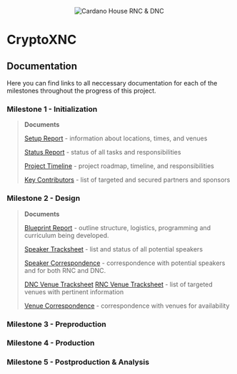 <p align="center">
  <img src="https://objects-us-east-1.dream.io/website-backup-wsc/Assets/github/Picture2.png" alt="Cardano House RNC & DNC">
</p>

# CryptoXNC

## Documentation

Here you can find links to all neccessary documentation for each of the milestones throughout the progress of this project.
### Milestone 1 - Initialization
>**Documents**
>
>[Setup Report](M1_Initialization/CryptoRNCDNC_Setup_Report.pdf) - information about locations, times, and venues
>
>[Status Report](M1_Initialization/CryptoRNCDNC_Status_Report.pdf) - status of all tasks and responsibilities
>
>[Project Timeline](M1_Initialization/CryptoRNCDNC_Project_Timeline.pdf) - project roadmap, timeline, and responsibilities
>
>[Key Contributors](M1_Initialization/CryptoRNCDNC_Key_Contributors.pdf) - list of targeted and secured partners and sponsors

### Milestone 2 - Design
>**Documents**
>
>[Blueprint Report](M2_Design/CryptoXNC_Design_Blueprint.pdf) - outline structure, logistics, programming and curriculum being developed.
>
>[Speaker Tracksheet](M2_Design/CryptoXNC_Speaker_Tracksheet.pdf) - list and status of all potential speakers
>
>[Speaker Correspondence](M2_Design/CryptoXNC_Speaker_Correspondence.pdf) - correspondence with potential speakers and for both RNC and DNC.
>
>[DNC Venue Tracksheet](M2_Design/CryptoXNC_Venue_Tracksheet_-_DNC_Venues.pdf) [RNC Venue Tracksheet](M2_Design/CryptoXNC_Venue_Tracksheet_-_RNC_Venues.pdf) - list of targeted venues with pertinent information
>
>[Venue Correspondence](M2_Design/CryptoXNC_Venue_Correspondence.pdf) - correspondence with venues for availability

### Milestone 3 - Preproduction
### Milestone 4 - Production
### Milestone 5 - Postproduction & Analysis